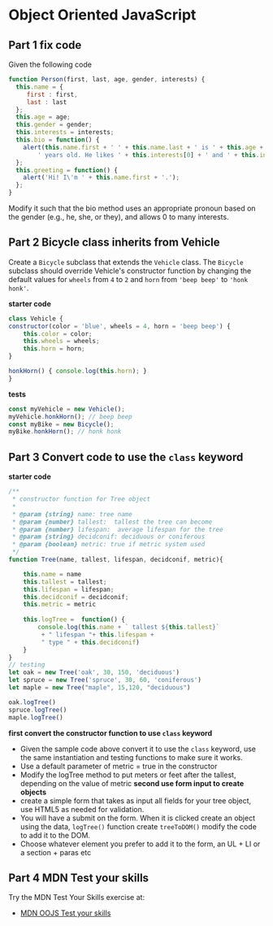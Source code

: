 # Object Oriented JavaScript

## Part 1 fix code
Given the following code 
```JavaScript
function Person(first, last, age, gender, interests) {
  this.name = {
     first : first,
     last : last
  };
  this.age = age;
  this.gender = gender;
  this.interests = interests;
  this.bio = function() {
    alert(this.name.first + ' ' + this.name.last + ' is ' + this.age + 
    	' years old. He likes ' + this.interests[0] + ' and ' + this.interests[1] + '.');
  };
  this.greeting = function() {
    alert('Hi! I\'m ' + this.name.first + '.');
  };
}
```
Modify it such that the bio method uses an appropriate pronoun based on the gender (e.g., he, she, or they), and allows 0 to many interests.
## Part 2 Bicycle class inherits from Vehicle

Create a `Bicycle` subclass that extends the `Vehicle` class. The `Bicycle` subclass should override Vehicle's constructor function by changing the default values for `wheels` from `4` to `2` and `horn` from `'beep beep'` to `'honk honk'`.

**starter code**
```javascript
class Vehicle {
constructor(color = 'blue', wheels = 4, horn = 'beep beep') {
	this.color = color;
	this.wheels = wheels;
	this.horn = horn;
}

honkHorn() { console.log(this.horn); }
}
```
**tests**
```javascript
const myVehicle = new Vehicle();
myVehicle.honkHorn(); // beep beep
const myBike = new Bicycle();
myBike.honkHorn(); // honk honk
```
## Part 3 Convert code  to use the `class` keyword
**starter code**
```JavaScript
/**
 * constructor function for Tree object 
 *
 * @param {string} name: tree name
 * @param {number} tallest:  tallest the tree can become
 * @param {number} lifespan:  average lifespan for the tree
 * @param {string} decidconif: deciduous or coniferous 
 * @param {boolean} metric: true if metric system used
 */
function Tree(name, tallest, lifespan, decidconif, metric){

    this.name = name 
    this.tallest = tallest;
    this.lifespan = lifespan;
    this.decidconif = decidconif;
    this.metric = metric
 
    this.logTree =  function() {
        console.log(this.name + ` tallest ${this.tallest}`
         + " lifespan "+ this.lifespan +
         " type " + this.decidconif)    
    } 
}
// testing
let oak = new Tree('oak', 30, 150, 'deciduous')
let spruce = new Tree('spruce', 30, 60, 'coniferous')
let maple = new Tree("maple", 15,120, "deciduous")

oak.logTree()
spruce.logTree()
maple.logTree()
```
**first convert the constructor function to use `class` keyword**
* Given the sample code above convert it to use the `class` keyword, use the same instantiation and testing functions to make sure it works.
* Use a default parameter of metric = true in the constructor
* Modify the logTree method to put meters or feet  after the tallest, depending on the value of metric
**second use form input to create objects**
* create a simple form that takes as input all fields for your tree object, use HTML5 as needed for validation.
* You will have a submit on the form. When it is clicked create an object using the data, `logTree()` function create `treeToDOM()` modify the code to add it to the DOM.
* Choose whatever element you prefer to add it to the form, an UL + LI or a section + paras etc
## Part 4 MDN Test your skills
Try the MDN Test Your Skills exercise at:
* [MDN OOJS Test your skills](https://developer.mozilla.org/en-US/docs/Learn/JavaScript/Objects/Test_your_skills:_Object-oriented_JavaScript)
